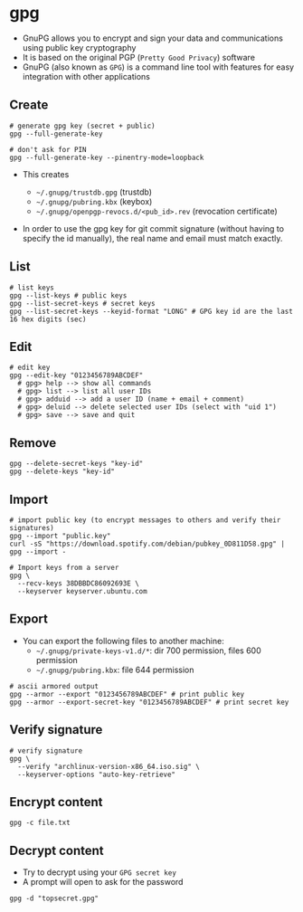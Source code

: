 # gpg

- GnuPG allows you to encrypt and sign your data and communications using public key cryptography
- It is based on the original PGP (`Pretty Good Privacy`) software
- GnuPG (also known as `GPG`) is a command line tool with features for easy integration with other applications

## Create

```shell
# generate gpg key (secret + public)
gpg --full-generate-key

# don't ask for PIN
gpg --full-generate-key --pinentry-mode=loopback
```

- This creates
  - `~/.gnupg/trustdb.gpg` (trustdb)
  - `~/.gnupg/pubring.kbx` (keybox)
  - `~/.gnupg/openpgp-revocs.d/<pub_id>.rev` (revocation certificate)

- In order to use the gpg key for git commit signature (without having to specify the id manually), the real name and email must match exactly.

## List

```shell
# list keys
gpg --list-keys # public keys
gpg --list-secret-keys # secret keys
gpg --list-secret-keys --keyid-format "LONG" # GPG key id are the last 16 hex digits (sec)
```

## Edit

```shell
# edit key
gpg --edit-key "0123456789ABCDEF"
  # gpg> help --> show all commands
  # gpg> list --> list all user IDs
  # gpg> adduid --> add a user ID (name + email + comment)
  # gpg> deluid --> delete selected user IDs (select with "uid 1")
  # gpg> save --> save and quit
```

## Remove

```shell
gpg --delete-secret-keys "key-id"
gpg --delete-keys "key-id"
```

## Import

```shell
# import public key (to encrypt messages to others and verify their signatures)
gpg --import "public.key"
curl -sS "https://download.spotify.com/debian/pubkey_0D811D58.gpg" | gpg --import -

# Import keys from a server
gpg \
  --recv-keys 38DBBDC86092693E \
  --keyserver keyserver.ubuntu.com
```

## Export

- You can export the following files to another machine:
  - `~/.gnupg/private-keys-v1.d/*`: dir 700 permission, files 600 permission
  - `~/.gnupg/pubring.kbx`: file 644 permission

```shell
# ascii armored output
gpg --armor --export "0123456789ABCDEF" # print public key
gpg --armor --export-secret-key "0123456789ABCDEF" # print secret key
```

## Verify signature

```shell
# verify signature
gpg \
  --verify "archlinux-version-x86_64.iso.sig" \
  --keyserver-options "auto-key-retrieve"
```

## Encrypt content

```shell
gpg -c file.txt
```

## Decrypt content

- Try to decrypt using your `GPG secret key`
- A prompt will open to ask for the password

```shell
gpg -d "topsecret.gpg"
```
